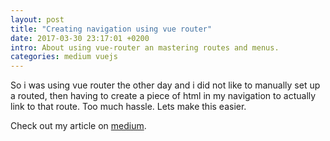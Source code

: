 ```yaml
---
layout: post
title: "Creating navigation using vue router"
date: 2017-03-30 23:17:01 +0200
intro: About using vue-router an mastering routes and menus.
categories: medium vuejs
---
```


So i was using vue router the other day and i did not like to manually set up a routed, then having to create a piece of html in my navigation to actually link to that route. Too much hassle. Lets make this easier.

Check out my article on [medium][creating-navigation-using-vue-router].

[creating-navigation-using-vue-router]: https://medium.com/@disjfa/creating-navigation-using-vue-router-59d0b12ab75f
